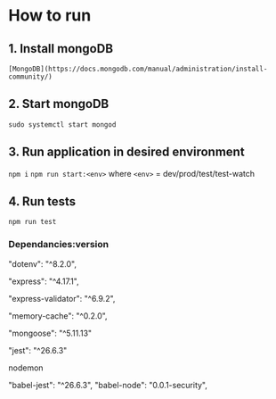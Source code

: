 # How to run

## 1. Install mongoDB

    [MongoDB](https://docs.mongodb.com/manual/administration/install-community/)

## 2. Start mongoDB

`sudo systemctl start mongod`

## 3. Run application in desired environment

`npm i`
`npm run start:<env>`
where `<env>` = dev/prod/test/test-watch

## 4. Run tests

`npm run test`

### Dependancies:version

<!-- for env config -->

"dotenv": "^8.2.0",

"express": "^4.17.1",

<!-- for performing entry validations -->

"express-validator": "^6.9.2",

<!-- for caching -->

"memory-cache": "^0.2.0",

<!-- MongoDB access -->

"mongoose": "^5.11.13"

<!-- For unit tests -->

"jest": "^26.6.3"

<!-- For "hot-reload" -->

nodemon

<!--  -->

"babel-jest": "^26.6.3",
"babel-node": "0.0.1-security",
